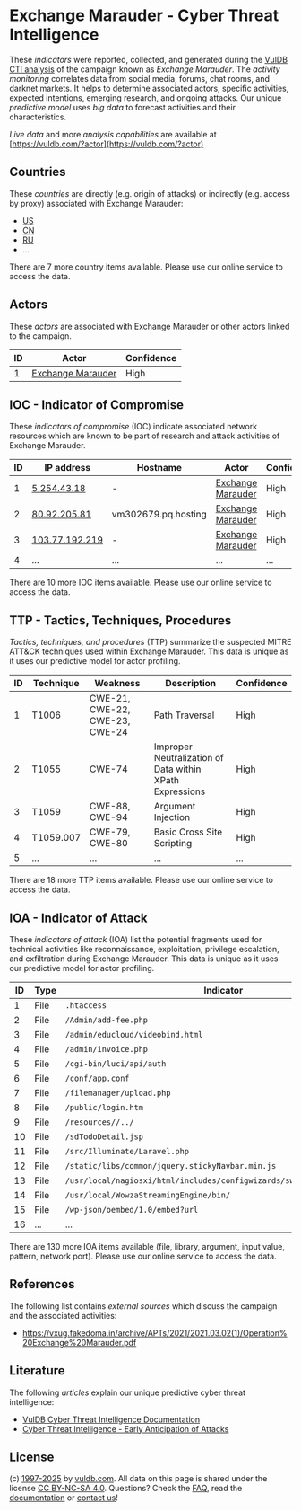# Exchange Marauder - Cyber Threat Intelligence

These _indicators_ were reported, collected, and generated during the [VulDB CTI analysis](https://vuldb.com/?kb.cti) of the campaign known as _Exchange Marauder_. The _activity monitoring_ correlates data from social media, forums, chat rooms, and darknet markets. It helps to determine associated actors, specific activities, expected intentions, emerging research, and ongoing attacks. Our unique _predictive model_ uses _big data_ to forecast activities and their characteristics.

_Live data_ and more _analysis capabilities_ are available at [https://vuldb.com/?actor](https://vuldb.com/?actor)

## Countries

These _countries_ are directly (e.g. origin of attacks) or indirectly (e.g. access by proxy) associated with Exchange Marauder:

* [US](https://vuldb.com/?country.us)
* [CN](https://vuldb.com/?country.cn)
* [RU](https://vuldb.com/?country.ru)
* ...

There are 7 more country items available. Please use our online service to access the data.

## Actors

These _actors_ are associated with Exchange Marauder or other actors linked to the campaign.

ID | Actor | Confidence
-- | ----- | ----------
1 | [Exchange Marauder](https://vuldb.com/?actor.exchange_marauder) | High

## IOC - Indicator of Compromise

These _indicators of compromise_ (IOC) indicate associated network resources which are known to be part of research and attack activities of Exchange Marauder.

ID | IP address | Hostname | Actor | Confidence
-- | ---------- | -------- | ----- | ----------
1 | [5.254.43.18](https://vuldb.com/?ip.5.254.43.18) | - | [Exchange Marauder](https://vuldb.com/?actor.exchange_marauder) | High
2 | [80.92.205.81](https://vuldb.com/?ip.80.92.205.81) | vm302679.pq.hosting | [Exchange Marauder](https://vuldb.com/?actor.exchange_marauder) | High
3 | [103.77.192.219](https://vuldb.com/?ip.103.77.192.219) | - | [Exchange Marauder](https://vuldb.com/?actor.exchange_marauder) | High
4 | ... | ... | ... | ...

There are 10 more IOC items available. Please use our online service to access the data.

## TTP - Tactics, Techniques, Procedures

_Tactics, techniques, and procedures_ (TTP) summarize the suspected MITRE ATT&CK techniques used within Exchange Marauder. This data is unique as it uses our predictive model for actor profiling.

ID | Technique | Weakness | Description | Confidence
-- | --------- | -------- | ----------- | ----------
1 | T1006 | CWE-21, CWE-22, CWE-23, CWE-24 | Path Traversal | High
2 | T1055 | CWE-74 | Improper Neutralization of Data within XPath Expressions | High
3 | T1059 | CWE-88, CWE-94 | Argument Injection | High
4 | T1059.007 | CWE-79, CWE-80 | Basic Cross Site Scripting | High
5 | ... | ... | ... | ...

There are 18 more TTP items available. Please use our online service to access the data.

## IOA - Indicator of Attack

These _indicators of attack_ (IOA) list the potential fragments used for technical activities like reconnaissance, exploitation, privilege escalation, and exfiltration during Exchange Marauder. This data is unique as it uses our predictive model for actor profiling.

ID | Type | Indicator | Confidence
-- | ---- | --------- | ----------
1 | File | `.htaccess` | Medium
2 | File | `/Admin/add-fee.php` | High
3 | File | `/admin/educloud/videobind.html` | High
4 | File | `/admin/invoice.php` | High
5 | File | `/cgi-bin/luci/api/auth` | High
6 | File | `/conf/app.conf` | High
7 | File | `/filemanager/upload.php` | High
8 | File | `/public/login.htm` | High
9 | File | `/resources//../` | High
10 | File | `/sdTodoDetail.jsp` | High
11 | File | `/src/Illuminate/Laravel.php` | High
12 | File | `/static/libs/common/jquery.stickyNavbar.min.js` | High
13 | File | `/usr/local/nagiosxi/html/includes/configwizards/switch/switch.inc.php` | High
14 | File | `/usr/local/WowzaStreamingEngine/bin/` | High
15 | File | `/wp-json/oembed/1.0/embed?url` | High
16 | ... | ... | ...

There are 130 more IOA items available (file, library, argument, input value, pattern, network port). Please use our online service to access the data.

## References

The following list contains _external sources_ which discuss the campaign and the associated activities:

* https://vxug.fakedoma.in/archive/APTs/2021/2021.03.02(1)/Operation%20Exchange%20Marauder.pdf

## Literature

The following _articles_ explain our unique predictive cyber threat intelligence:

* [VulDB Cyber Threat Intelligence Documentation](https://vuldb.com/?kb.cti)
* [Cyber Threat Intelligence - Early Anticipation of Attacks](https://www.scip.ch/en/?labs.20201022)

## License

(c) [1997-2025](https://vuldb.com/?kb.changelog) by [vuldb.com](https://vuldb.com/?kb.about). All data on this page is shared under the license [CC BY-NC-SA 4.0](https://creativecommons.org/licenses/by-nc-sa/4.0/). Questions? Check the [FAQ](https://vuldb.com/?kb.faq), read the [documentation](https://vuldb.com/?kb) or [contact us](https://vuldb.com/?contact)!
